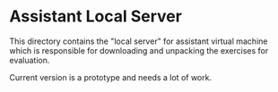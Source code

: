 # Assistant Local Server

This directory contains the "local server" for assistant virtual machine which is responsible for downloading and unpacking the exercises for evaluation.

Current version is a prototype and needs a lot of work.

